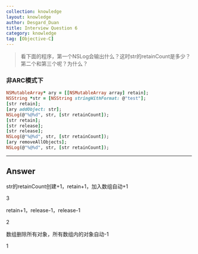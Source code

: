 ```yaml
---
collection: knowledge
layout: knowledge
author: Desgard_Duan
title: Interview Question 6
category: knowledge
tag: [Objective-C]
---
```


> 看下面的程序，第一个NSLog会输出什么？这时str的retainCount是多少？第二个和第三个呢？为什么？

<!-- more -->

### 非ARC模式下

~~~ruby
NSMutableArray* ary = [[NSMutableArray array] retain];
NSString *str = [NSString stringWithFormat: @"test"];
[str retain];
[ary addObject: str];
NSLog(@"%@%d", str, [str retainCount]);
[str retain];
[str release];
[str release];
NSLog(@"%@%d", str, [str retainCount]);
[ary removeAllObjects];
NSLog(@"%@%d", str, [str retainCount]);
~~~

----

## Answer

str的retainCount创建+1，retain+1，加入数组自动+1

3

retain+1，release-1，release-1

2

数组删除所有对象，所有数组内的对象自动-1

1